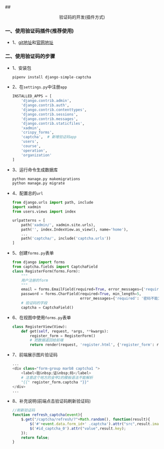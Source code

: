 ##<center>验证码的开发(插件方式)</center>

### 一、使用验证码插件(推荐使用)

* 1、[git地址](https://github.com/mbi/django-simple-captcha)和[官网地址](http://django-simple-captcha.readthedocs.io/en/latest/usage.html)


### 二、使用验证码的步骤

* 1、安装包

  ```py
  pipenv install django-simple-captcha
  ```

* 2、在`settings.py`中注册`app`

  ```py
  INSTALLED_APPS = [
      'django.contrib.admin',
      'django.contrib.auth',
      'django.contrib.contenttypes',
      'django.contrib.sessions',
      'django.contrib.messages',
      'django.contrib.staticfiles',
      'xadmin',
      'crispy_forms',
      'captcha',  # 新增验证码app
      'users',
      'course',
      'operation',
      'organization'
  ]
  ```

* 3、运行命令生成数据库

  ```py
  python manage.py makemigrations
  python manage.py migrate
  ```

* 4、配置总的`url`

  ```py
  from django.urls import path, include
  import xadmin
  from users.views import index

  urlpatterns = [
      path('xadmin/', xadmin.site.urls),
      path('', index.IndexView.as_view(), name='home'),
      ...
      path('captcha/', include('captcha.urls'))
  ]
  ```

* 5、创建`forms.py`表单

  ```py
  from django import forms
  from captcha.fields import CaptchaField
  class RegisterForm(forms.Form):
      """
      用户注册的form
      """
      email = forms.EmailField(required=True, error_messages={'required': '用户名不能为空'})
      password = forms.CharField(required=True, min_length=5,
                                 error_messages={'required': '密码不能为空', 'min_length': '密码长度太短'})
      # 验证码的字段
      captcha = CaptchaField()
  ```

* 6、在视图中使用`forms.py`表单

  ```py
  class RegisterView(View):
      def get(self, request, *args, **kwargs):
          register_form = RegisterForm()
          # 把数据返回给前端
          return render(request, 'register.html', {'register_form': register_form})
  ```

* 7、前端展示图片验证码

  ```py
  ...
  <div class="form-group marb8 captcha1 ">
      <label>验&nbsp;证&nbsp;码</label>
      # 注意这个地方的金甲2的模板语法不能解析
      "{{" register_form.captcha "}}"
  </div>
  ...
  ```

* 8、补充说明(前端点击验证码刷新验证码)

  ```js
  //刷新验证码
  function refresh_captcha(event){
      $.get("/captcha/refresh/?"+Math.random(), function(result){
          $('#'+event.data.form_id+' .captcha').attr("src",result.image_url);
          $('#id_captcha_0').attr("value",result.key);
      });
      return false;
  }
  ```
